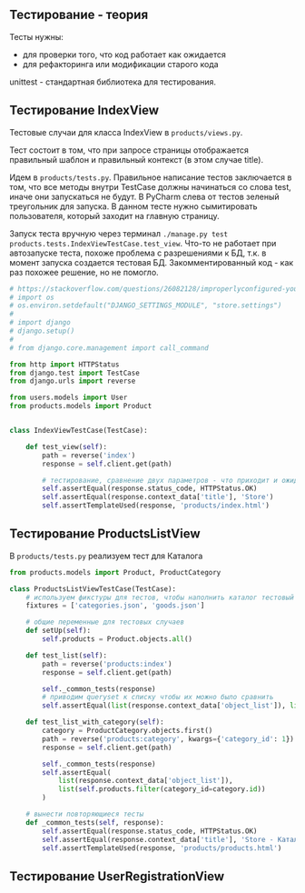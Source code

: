## Тестирование - теория

Тесты нужны:
- для проверки того, что код работает как ожидается
- для рефакторинга или модификации старого кода

unittest - стандартная библиотека для тестирования.

## Тестирование IndexView
Тестовые случаи для класса IndexView в `products/views.py`.

Тест состоит в том, что при запросе страницы отображается правильный шаблон и правильный контекст (в этом случае title).

Идем в `products/tests.py`. Правильное написание тестов заключается в том, что все методы внутри TestCase должны начинаться со слова test, иначе они запускаться не будут. В PyCharm слева от тестов зеленый треугольник для запуска. В данном тесте нужно сымитировать пользователя, который заходит на главную страницу.

Запуск теста вручную через терминал `./manage.py test products.tests.IndexViewTestCase.test_view`. Что-то не работает при автозапуске теста, похоже проблема с разрешениями к БД, т.к. в момент запуска создается тестовая БД. Закомментированный код - как раз похожее решение, но не помогло.
```python
# https://stackoverflow.com/questions/26082128/improperlyconfigured-you-must-either-define-the-environment-variable-django-set
# import os
# os.environ.setdefault("DJANGO_SETTINGS_MODULE", "store.settings")
#
# import django
# django.setup()
#
# from django.core.management import call_command

from http import HTTPStatus
from django.test import TestCase
from django.urls import reverse

from users.models import User
from products.models import Product


class IndexViewTestCase(TestCase):

    def test_view(self):
        path = reverse('index')
        response = self.client.get(path)

        # тестирование, сравнение двух параметров - что приходит и ожидаемое
        self.assertEqual(response.status_code, HTTPStatus.OK)
        self.assertEqual(response.context_data['title'], 'Store')
        self.assertTemplateUsed(response, 'products/index.html')
```

## Тестирование ProductsListView
В `products/tests.py` реализуем тест для Каталога
```python
from products.models import Product, ProductCategory

class ProductsListViewTestCase(TestCase):
    # используем фикстуры для тестов, чтобы наполнить каталог тестовый
    fixtures = ['categories.json', 'goods.json']

    # общие переменные для тестовых случаев
    def setUp(self):
        self.products = Product.objects.all()

    def test_list(self):
        path = reverse('products:index')
        response = self.client.get(path)

        self._common_tests(response)
        # приводим queryset к списку чтобы их можно было сравнить
        self.assertEqual(list(response.context_data['object_list']), list(self.products[:3]))

    def test_list_with_category(self):
        category = ProductCategory.objects.first()
        path = reverse('products:category', kwargs={'category_id': 1})
        response = self.client.get(path)

        self._common_tests(response)
        self.assertEqual(
            list(response.context_data['object_list']),
            list(self.products.filter(category_id=category.id))
        )

    # вынести повторяющиеся тесты
    def _common_tests(self, response):
        self.assertEqual(response.status_code, HTTPStatus.OK)
        self.assertEqual(response.context_data['title'], 'Store - Каталог')
        self.assertTemplateUsed(response, 'products/products.html')
```
## Тестирование UserRegistrationView


